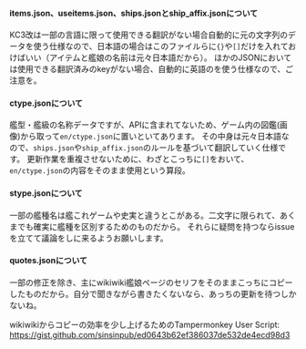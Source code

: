 #### items.json、useitems.json、ships.jsonとship_affix.jsonについて

KC3改は一部の言語に限って使用できる翻訳がない場合自動的に元の文字列のデータを使う仕様なので、日本語の場合はこのファイルらに`{}`や`[]`だけを入れておけばいい（アイテムと艦娘の名前は元々日本語だから）。
ほかのJSONにおいては使用できる翻訳済みのkeyがない場合、自動的に英語のを使う仕様なので、ご注意を。

#### ctype.jsonについて
艦型・艦級の名称データですが、APIに含まれてないため、ゲーム内の図鑑(画像)から取って`en/ctype.json`に置いといてあります。
その中身は元々日本語なので、`ships.json`や`ship_affix.json`のルールを基づいて翻訳していく仕様です。
更新作業を重複させないために、わざとこっちに`[]`をおいて、`en/ctype.json`の内容をそのまま使用という算段。

#### stype.jsonについて
一部の艦種名は艦これゲームや史実と違うとこがある。二文字に限られて、あくまでも確実に艦種を区別するためのものだから。
それらに疑問を持つならissueを立てて議論をしに来るようお願いします。

#### quotes.jsonについて
一部の修正を除き、主にwikiwiki艦娘ページのセリフをそのままこっちにコピーしたものだから。自分で聞きながら書きたくないなら、あっちの更新を待つしかないね。

wikiwikiからコピーの効率を少し上げるためのTampermonkey User Script: https://gist.github.com/sinsinpub/ed0643b62ef386037de532de4ecd98d3
